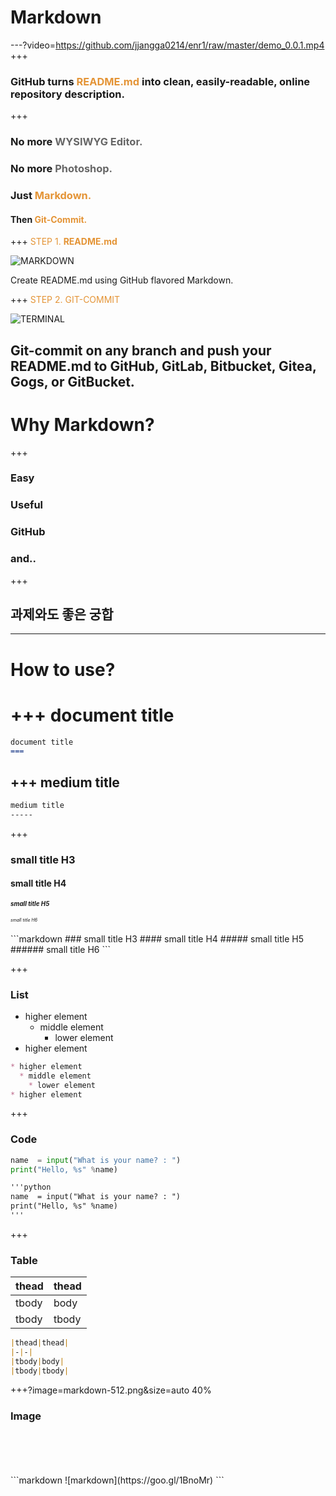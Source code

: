# Markdown
---?video=https://github.com/jjangga0214/enr1/raw/master/demo_0.0.1.mp4
+++
### GitHub turns <span style="color: #e49436; text-transform: none">README.md</span> into clean, easily-readable, online repository description.
+++
### No more <span style="color: #666666">WYSIWYG Editor.</span>
### <span class="fragment">No more <span style="color: #666666">Photoshop.</span> </span>
### <span class="fragment">Just <span style="color: #e49436">Markdown.</span> </span>
#### <span class="fragment"> Then <span style="color: #e49436">Git-Commit.</span> </span>
+++
<span style="color: #e49436">STEP 1. **README.md** </span>

![MARKDOWN](https://d1z75bzl1vljy2.cloudfront.net/hello-world/markdown.png)

<span class="fragment">Create README.md using GitHub flavored Markdown.</span>

+++
<span style="color: #e49436">STEP 2. GIT-COMMIT</span>

![TERMINAL](https://d1z75bzl1vljy2.cloudfront.net/hello-world/terminal.png)

<span class="fragment">Git-commit on any branch and push your README.md to GitHub, GitLab, Bitbucket, Gitea, Gogs, or GitBucket.</span>
---
# Why Markdown?
+++
### Easy
### <span class="fragment">Useful</span>
### <span class="fragment">GitHub</span>
### <span class="fragment">and.. </span>
+++
## 과제와도 좋은 궁합
---
# How to use?
+++
document title
===
```markdown
document title
===
```
+++
medium title
-----
```markdown
medium title
-----
```
+++
### small title H3
#### small title H4
<h5 style="font-size:0.7em !important"> small title H5</h5>
<h6 style="font-size:0.5em !important"> small title H6</h6>
```markdown
### small title H3
#### small title H4
##### small title H5
###### small title H6
```

+++
### List
* higher element
  * middle element
    * lower element
* higher element

```markdown
* higher element
  * middle element
    * lower element
* higher element
```

+++
### Code
```python
name  = input("What is your name? : ")
print("Hello, %s" %name)
```

```markdown
'''python
name  = input("What is your name? : ")
print("Hello, %s" %name)
'''
```

+++
### Table
|thead|thead|
|-|-|
|tbody|body|
|tbody|tbody|

```markdown
|thead|thead|
|-|-|
|tbody|body|
|tbody|tbody|
```

+++?image=markdown-512.png&size=auto 40%
### Image
<br>
<br>
<br>
<br>
```markdown
![markdown](https://goo.gl/1BnoMr)
```
